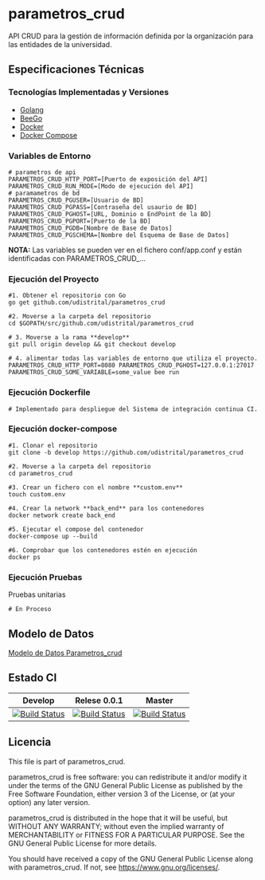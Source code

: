 # parametros_crud

API CRUD para la gestión de información definida por la organización para las entidades de la universidad.

## Especificaciones Técnicas

### Tecnologías Implementadas y Versiones
* [Golang](https://github.com/udistrital/introduccion_oas/blob/master/instalacion_de_herramientas/golang.md)
* [BeeGo](https://github.com/udistrital/introduccion_oas/blob/master/instalacion_de_herramientas/beego.md)
* [Docker](https://docs.docker.com/engine/install/ubuntu/)
* [Docker Compose](https://docs.docker.com/compose/)

### Variables de Entorno
```shell
# parametros de api
PARAMETROS_CRUD_HTTP_PORT=[Puerto de exposición del API]
PARAMETROS_CRUD_RUN_MODE=[Modo de ejecución del API]
# paramametros de bd
PARAMETROS_CRUD_PGUSER=[Usuario de BD]
PARAMETROS_CRUD_PGPASS=[Contraseña del usaurio de BD]
PARAMETROS_CRUD_PGHOST=[URL, Dominio o EndPoint de la BD]
PARAMETROS_CRUD_PGPORT=[Puerto de la BD]
PARAMETROS_CRUD_PGDB=[Nombre de Base de Datos]
PARAMETROS_CRUD_PGSCHEMA=[Nombre del Esquema de Base de Datos]
```
**NOTA:** Las variables se pueden ver en el fichero conf/app.conf y están identificadas con PARAMETROS_CRUD_...

### Ejecución del Proyecto
```shell
#1. Obtener el repositorio con Go
go get github.com/udistrital/parametros_crud

#2. Moverse a la carpeta del repositorio
cd $GOPATH/src/github.com/udistrital/parametros_crud

# 3. Moverse a la rama **develop**
git pull origin develop && git checkout develop

# 4. alimentar todas las variables de entorno que utiliza el proyecto.
PARAMETROS_CRUD_HTTP_PORT=8080 PARAMETROS_CRUD_PGHOST=127.0.0.1:27017 PARAMETROS_CRUD_SOME_VARIABLE=some_value bee run
```
### Ejecución Dockerfile
```shell
# Implementado para despliegue del Sistema de integración continua CI.
```

### Ejecución docker-compose
```shell
#1. Clonar el repositorio
git clone -b develop https://github.com/udistrital/parametros_crud

#2. Moverse a la carpeta del repositorio
cd parametros_crud

#3. Crear un fichero con el nombre **custom.env**
touch custom.env

#4. Crear la network **back_end** para los contenedores
docker network create back_end

#5. Ejecutar el compose del contenedor
docker-compose up --build

#6. Comprobar que los contenedores estén en ejecución
docker ps
```

### Ejecución Pruebas
Pruebas unitarias
```shell
# En Proceso
```

## Modelo de Datos
[Modelo de Datos Parametros_crud](/sql/modelo_parametros_crud.png)


## Estado CI
| Develop | Relese 0.0.1 | Master |
| -- | -- | -- |
| [![Build Status](https://hubci.portaloas.udistrital.edu.co/api/badges/udistrital/parametros_crud/status.svg?ref=refs/heads/develop)](https://hubci.portaloas.udistrital.edu.co/udistrital/parametros_crud) | [![Build Status](https://hubci.portaloas.udistrital.edu.co/api/badges/udistrital/parametros_crud/status.svg?ref=refs/heads/release/0.0.1)](https://hubci.portaloas.udistrital.edu.co/udistrital/parametros_crud) | [![Build Status](https://hubci.portaloas.udistrital.edu.co/api/badges/udistrital/parametros_crud/status.svg)](https://hubci.portaloas.udistrital.edu.co/udistrital/parametros_crud) |


## Licencia

This file is part of parametros_crud.

parametros_crud is free software: you can redistribute it and/or modify it under the terms of the GNU General Public License as published by the Free Software Foundation, either version 3 of the License, or (at your option) any later version.

parametros_crud is distributed in the hope that it will be useful, but WITHOUT ANY WARRANTY; without even the implied warranty of MERCHANTABILITY or FITNESS FOR A PARTICULAR PURPOSE. See the GNU General Public License for more details.

You should have received a copy of the GNU General Public License along with parametros_crud. If not, see https://www.gnu.org/licenses/.
